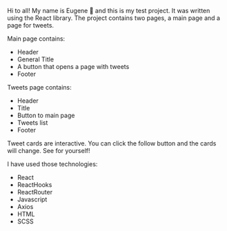 Hi to all! My name is Eugene 👋 and this is my test project. It was written using the React library.
The project contains two pages, a main page and a page for tweets.

Main page contains:
<ul>
<li>Header</li>
<li>General Title</li>
<li>A button that opens a page with tweets</li>
<li>Footer</li>
</ul>

Tweets page contains:
<ul>
<li>Header</li>
<li>Title</li>
<li>Button to main page</li>
<li>Tweets list</li>
<li>Footer</li>
</ul>

Tweet cards are interactive. You can click the follow button and the cards will change. See for yourself!

I have used those technologies:

<ul>
<li>React</li>
<li>ReactHooks</li>
<li>ReactRouter</li>
<li>Javascript</li>
<li>Axios</li>
<li>HTML</li>
<li>SCSS</li>
</ul>
